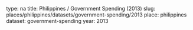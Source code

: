 type: na
title: Philippines / Government Spending (2013)
slug: places/philippines/datasets/government-spending/2013
place: philippines
dataset: government-spending
year: 2013
